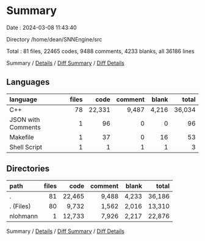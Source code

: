 # Summary

Date : 2024-03-08 11:43:40

Directory /home/dean/SNNEngine/src

Total : 81 files,  22465 codes, 9488 comments, 4233 blanks, all 36186 lines

Summary / [Details](details.md) / [Diff Summary](diff.md) / [Diff Details](diff-details.md)

## Languages
| language | files | code | comment | blank | total |
| :--- | ---: | ---: | ---: | ---: | ---: |
| C++ | 78 | 22,331 | 9,487 | 4,216 | 36,034 |
| JSON with Comments | 1 | 96 | 0 | 0 | 96 |
| Makefile | 1 | 37 | 0 | 16 | 53 |
| Shell Script | 1 | 1 | 1 | 1 | 3 |

## Directories
| path | files | code | comment | blank | total |
| :--- | ---: | ---: | ---: | ---: | ---: |
| . | 81 | 22,465 | 9,488 | 4,233 | 36,186 |
| . (Files) | 80 | 9,732 | 1,562 | 2,016 | 13,310 |
| nlohmann | 1 | 12,733 | 7,926 | 2,217 | 22,876 |

Summary / [Details](details.md) / [Diff Summary](diff.md) / [Diff Details](diff-details.md)